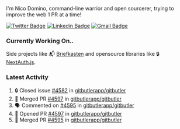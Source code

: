 
I'm Nico Domino, command-line warrior and open sourcerer, trying to improve the web 1 PR at a time!

[![Twitter Badge](https://img.shields.io/badge/-@ndom91-1ca0f1?style=flat-square&labelColor=1ca0f1&logo=twitter&logoColor=white&link=https://twitter.com/ndom91)](https://twitter.com/ndom91) [![Linkedin Badge](https://img.shields.io/badge/-ndom91-blue?style=flat-square&logo=Linkedin&logoColor=white&link=https://www.linkedin.com/in/ndom91/)](https://www.linkedin.com/in/ndom91/) [![Gmail Badge](https://img.shields.io/badge/-yo@ndo.dev-c14438?style=flat-square&logo=mail.ru&logoColor=white&link=mailto:yo@ndo.dev)](mailto:yo@ndo.dev)

### Currently Working On..

Side projects like 📬 [Briefkasten](https://briefkastenhq.com) and opensource libraries like 🔒 [NextAuth.js](https://github.com/nextauthjs/next-auth).

<!--START_SECTION_PROFILE_VIEWS:readme-info-->
<!--END_SECTION_PROFILE_VIEWS:readme-info-->

<!--START_SECTION_DAILY_COMMIT:readme-info-->
<!--END_SECTION_DAILY_COMMIT:readme-info-->

<!--START_SECTION_WEEKLY_COMMIT:readme-info-->
<!--END_SECTION_WEEKLY_COMMIT:readme-info-->

### Latest Activity

<!--START_SECTION:activity-->
1. 🔒 Closed issue [#4582](https://github.com/gitbutlerapp/gitbutler/issues/4582) in [gitbutlerapp/gitbutler](https://github.com/gitbutlerapp/gitbutler)
2. 🎉 Merged PR [#4597](https://github.com/gitbutlerapp/gitbutler/pull/4597) in [gitbutlerapp/gitbutler](https://github.com/gitbutlerapp/gitbutler)
3. 🗣 Commented on [#4595](https://github.com/gitbutlerapp/gitbutler/pull/4595#issuecomment-2268524438) in [gitbutlerapp/gitbutler](https://github.com/gitbutlerapp/gitbutler)
4. 💪 Opened PR [#4597](https://github.com/gitbutlerapp/gitbutler/pull/4597) in [gitbutlerapp/gitbutler](https://github.com/gitbutlerapp/gitbutler)
5. 🎉 Merged PR [#4595](https://github.com/gitbutlerapp/gitbutler/pull/4595) in [gitbutlerapp/gitbutler](https://github.com/gitbutlerapp/gitbutler)
<!--END_SECTION:activity-->

